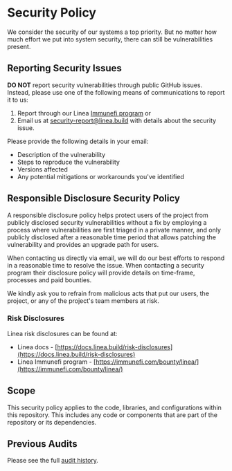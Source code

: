# Security Policy

We consider the security of our systems a top priority. But no matter how much effort we put into system security, there can still be vulnerabilities present.

## Reporting Security Issues

**DO NOT** report security vulnerabilities through public GitHub issues. Instead, please use one of the following means of communications to report it to us:

1. Report through our Linea [Immunefi program](https://immunefi.com/bounty/linea/) or
2. Email us at [security-report@linea.build](mailto:security-report@linea.build) with details about the security issue.

Please provide the following details in your email:

- Description of the vulnerability
- Steps to reproduce the vulnerability
- Versions affected
- Any potential mitigations or workarounds you've identified

## Responsible Disclosure Security Policy

A responsible disclosure policy helps protect users of the project from publicly disclosed security vulnerabilities without a fix by employing a process where vulnerabilities are first triaged in a private manner, and only publicly disclosed after a reasonable time period that allows patching the vulnerability and provides an upgrade path for users.

When contacting us directly via email, we will do our best efforts to respond in a reasonable time to resolve the issue. When contacting a security program their disclosure policy will provide details on time-frame, processes and paid bounties.

We kindly ask you to refrain from malicious acts that put our users, the project, or any of the project's team members at risk.

### Risk Disclosures

Linea risk disclosures can be found at:

- Linea docs - [https://docs.linea.build/risk-disclosures](https://docs.linea.build/risk-disclosures)
- Linea Immunefi program - [https://immunefi.com/bounty/linea/](https://immunefi.com/bounty/linea/)

## Scope

This security policy applies to the code, libraries, and configurations within this repository. This includes any code or components that are part of the repository or its dependencies.

## Previous Audits
Please see the full [audit history](audits.md).